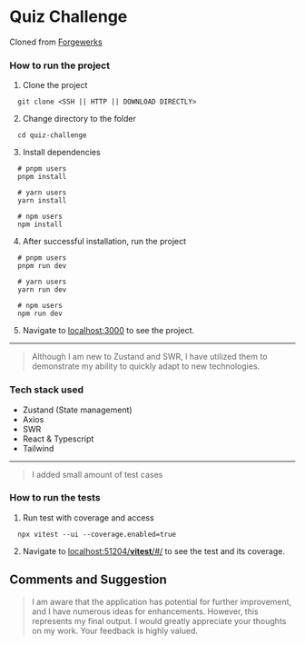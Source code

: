 # Quiz Challenge

Cloned from [Forgewerks](https://github.com/forgewerks/quiz-challenge)

### How to run the project

1. Clone the project

```shell
  git clone <SSH || HTTP || DOWNLOAD DIRECTLY>
```

2. Change directory to the folder

```shell
  cd quiz-challenge
```

3. Install dependencies

```shell
  # pnpm users
  pnpm install

  # yarn users
  yarn install

  # npm users
  npm install
```

4. After successful installation, run the project

```shell
  # pnpm users
  pnpm run dev

  # yarn users
  yarn run dev

  # npm users
  npm run dev
```

5. Navigate to [localhost:3000](http://localhost:3000/) to see the project.

---

> Although I am new to Zustand and SWR, I have utilized them to demonstrate my ability to quickly adapt to new technologies.

### Tech stack used

- Zustand (State management)
- Axios
- SWR
- React & Typescript
- Tailwind

---

> I added small amount of test cases

### How to run the tests

1. Run test with coverage and access

```shell
  npx vitest --ui --coverage.enabled=true
```

2. Navigate to [localhost:51204/**vitest**/#/](http://localhost:51204/__vitest__/#/) to see the test and its coverage.

## Comments and Suggestion

> I am aware that the application has potential for further improvement, and I have numerous ideas for enhancements. However, this represents my final output. I would greatly appreciate your thoughts on my work. Your feedback is highly valued.
